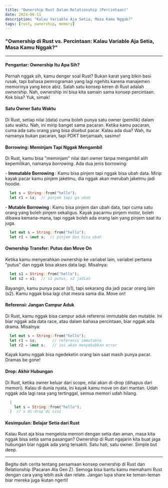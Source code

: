 ```yaml
---
title: "Ownership Rust Dalam Relationship (Percintaan)"
date: 2024-06-11
description: "Kalau Variable Aja Setia, Masa Kamu Nggak?"
tags: [rust, ownership, memory]
---
```


### "Ownership di Rust vs. Percintaan: Kalau Variable Aja Setia, Masa Kamu Nggak?"

---


#### Pengantar: Ownership Itu Apa Sih?
Pernah nggak sih, kamu denger soal Rust? Bukan karat yang bikin besi rusak, tapi bahasa pemrograman yang lagi ngehits karena manajemen memorinya yang kece abiz. Salah satu konsep keren di Rust adalah *ownership*. Nah, ownership ini bisa kita samain sama konsep percintaan. Kok bisa? Yuk, simak!

#### Satu Owner Satu Waktu
Di Rust, setiap nilai (data) cuma boleh punya satu owner (pemilik) dalam satu waktu. Nah, ini mirip banget sama pacaran. Ketika kamu pacaran, cuma ada satu orang yang bisa disebut pacar. Kalau ada dua? Wah, itu namanya bukan pacaran, tapi PDKT berjamaah, sasimo!

#### Borrowing: Meminjam Tapi Nggak Mengambil
Di Rust, kamu bisa "meminjam" nilai dari owner tanpa mengambil alih kepemilikan, namanya *borrowing*. Ada dua jenis borrowing:

-<b> Immutable Borrowing </b> : Kamu bisa pinjem tapi nggak bisa ubah data. Mirip kayak pacar kamu pinjem jaketmu, dia nggak akan merubah jaketmu jadi hoodie.
  ```rust
    let s = String::from("hello");
    let r1 = &s;  // pinjem tapi ga ubah
  ```


-<b> Mutable Borrowing </b> : Kamu bisa pinjem dan ubah data, tapi cuma satu orang yang boleh pinjem sekaligus. Kayak pacarmu pinjem motor, boleh dibawa kemana-mana, tapi nggak boleh ada orang lain yang pinjem saat itu juga.
  ```rust
    let mut s = String::from("hello");
    let r1 = &mut s;  // pinjem dan bisa ubah
  ```


#### Ownership Transfer: Putus dan Move On
Ketika kamu menyerahkan ownership ke variabel lain, variabel pertama "putus" dan nggak bisa akses data lagi. Misalnya:
```rust
  let s1 = String::from("hello");
  let s2 = s1;  // s1 putus, s2 jadian
```
Bayangin, kamu punya pacar (s1), tapi sekarang dia jadi pacar orang lain (s2). Kamu nggak bisa lagi chat mesra sama dia. Move on!

#### Referensi: Jangan Campur Aduk
Di Rust, kamu nggak bisa campur aduk referensi immutable dan mutable. Ini biar nggak ada data race, atau dalam bahasa percintaan, biar nggak ada drama. Misalnya:
```rust
  let mut s = String::from("hello");
  let r1 = &s;       // referensi immutable
  let r2 = &mut s;   // ini akan menyebabkan error
```
Kayak kamu nggak bisa ngedeketin orang lain saat masih punya pacar. Dramas be gone!

#### Drop: Akhir Hubungan
Di Rust, ketika owner keluar dari scope, nilai akan di-drop (dihapus dari memori). Kalau di dunia nyata, ini kayak kamu move on dari mantan. Udah nggak ada lagi rasa yang tertinggal, semua memori udah hilang.
```rust
  {
    let s = String::from("hello");
  }  // s di-drop di sini

```
#### Kesimpulan: Belajar Setia dari Rust
Kalau Rust aja bisa mengelola memori dengan setia dan aman, masa kita nggak bisa setia sama pasangan? Ownership di Rust ngajarin kita buat jaga hubungan biar nggak ada yang tersakiti. Satu hati, satu owner. Simple but deep.

---

Begitu deh cerita tentang persamaan konsep ownership di Rust dan Relationship (Pacaran Ala Gen Z). Semoga bisa bantu kamu memahami Rust dengan cara yang lebih asik dan relate. Jangan lupa share ke teman-teman biar mereka juga ikutan ngerti!